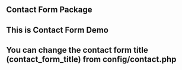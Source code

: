 ## Contact Form  Package 


## This is Contact Form Demo


## You can change the contact form title (contact_form_title) from config/contact.php  